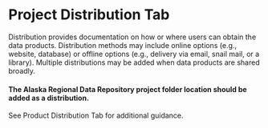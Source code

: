# Project Distribution Tab

Distribution provides documentation on how or where users can obtain the data products.  Distribution methods may include online options (e.g., website, database) or offline options (e.g., delivery via email, snail mail, or a library).  Multiple distributions may be added when data products are shared broadly.

#### The Alaska Regional Data Repository project folder location should be added as a distribution.  &#x20;

See Product Distribution Tab for additional guidance.
